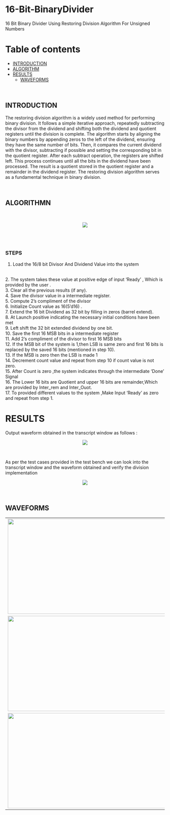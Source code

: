# 16-Bit-BinaryDivider
16 Bit Binary Divider Using Restoring Division Algorithm For Unsigned Numbers

Table of contents
=================

<!--ts-->
   * [INTRODUCTION](https://github.com/Chetan-G-Gokhale/16-Bit-BinaryDivider#introduction)
   * [ALGORITHM](https://github.com/Chetan-G-Gokhale/16-Bit-BinaryDivider#algorithmn)
   * [RESULTS](https://github.com/Chetan-G-Gokhale/16-Bit-BinaryDivider#results)
     * [WAVEFORMS](https://github.com/Chetan-G-Gokhale/16-Bit-BinaryDivider#waveforms)
<!--te-->

<br>

## INTRODUCTION

The restoring division algorithm is a widely used method for performing binary division. It follows a simple iterative approach, repeatedly subtracting the divisor from the dividend and shifting both the dividend and quotient registers until the division is complete. The algorithm starts by aligning the binary numbers by appending zeros to the left of the dividend, ensuring they have the same number of bits. Then, it compares the current dividend with the divisor, subtracting if possible and setting the corresponding bit in the quotient register. After each subtract operation, the registers are shifted left. This process continues until all the bits in the dividend have been processed. The result is a quotient stored in the quotient register and a remainder in the dividend register. The restoring division algorithm serves as a fundamental technique in binary division.

<br>

## ALGORITHMN

<br>

<p align="center">
  
  <img src="https://github.com/Chetan-G-Gokhale/16-Bit-BinaryDivider/assets/126239004/fbcad88d-a525-421e-8868-9921611a9b66">
</p>
<br>


<br>


### STEPS
1.	Load the 16/8 bit Divisor And Dividend Value into the system 
<br>
2.	The system takes these value at positive edge of input ‘Ready’ , Which is provided by the user .
<br>
3.	Clear all the previous results (if any).
<br>
4.	Save the divisor value in a intermediate register.
<br>
5.	Compute 2’s compliment of the divisor 
<br>
6.	Initialize Count value as 16(5’d16) .
<br>
7.	Extend the 16 bit Dividend as 32 bit by filling in zeros (barrel extend).
<br>
8.	At Launch positive indicating the necessary initial conditions have been met
<br>
9.	Left shift the 32 bit extended dividend by one bit.
<br>
10.	Save the first 16 MSB bits in a intermediate register 
<br>
11.	Add 2’s compliment of the divisor to first 16 MSB bits
<br>
12.	If the MSB bit of the system is 1,then LSB is same zero and first 16 bits is replaced by the saved 16 bits (mentioned in step 10).
<br>
13.	If the MSB is zero then the LSB is made 1
<br>
14.	Decrement count value and repeat from step 10 if count value is not zero.
<br>
15.	After Count is zero ,the system indicates through the intermediate ‘Done’ Signal
<br>
16.	 The Lower 16 bits are Quotient and upper 16 bits are remainder,Which are provided by Inter_rem and Inter_Ouot.
<br>
17.	To provided different values to the system ,Make Input ‘Ready’ as zero and repeat from step 1.
<br>

# RESULTS

Output waveform obtained in the transcript window as follows : <br>

<p align="center">
  
  <img src="https://github.com/Chetan-G-Gokhale/16-Bit-BinaryDivider/assets/126239004/bb0b6776-0cd4-4688-a0a2-61250eb6b834">
</p>
<br>



As per the test cases provided in the test bench we can look into the transcript window and the waveform obtained and verify the division implementation
<br>

<p align="center">
  
  <img src="https://github.com/Chetan-G-Gokhale/16-Bit-BinaryDivider/assets/126239004/e5e1e648-59aa-456f-9481-beb82176e647">
</p>
<br>



## WAVEFORMS


<table>
  <tr>
     <td><img src="https://github.com/Chetan-G-Gokhale/16-Bit-BinaryDivider/assets/126239004/1e148692-9d30-45ed-9572-e96c5bad28aa" width=550 height=300></td>
    <td><img src="https://github.com/Chetan-G-Gokhale/16-Bit-BinaryDivider/assets/126239004/7fa06b7c-e87c-467d-ab5c-6d79b4492168" width=550 height=300></td>
     
  </tr>
  <tr>
     <td><img src="https://github.com/Chetan-G-Gokhale/16-Bit-BinaryDivider/assets/126239004/d8673306-bcca-4bde-971a-1c2fbfd7ce2b" width=550 height=300></td>
    <td><img src="https://github.com/Chetan-G-Gokhale/16-Bit-BinaryDivider/assets/126239004/10e94a77-818a-4c54-b06a-39ed91a3d0cb" width=550 height=300></td>
    
  
 </tr>
 <tr>
     <td><img src="https://github.com/Chetan-G-Gokhale/16-Bit-BinaryDivider/assets/126239004/fbe11979-5aad-4260-a23b-efc167fc3039" width=550 height=300></td>
    
    
  
 </tr>
</table>


